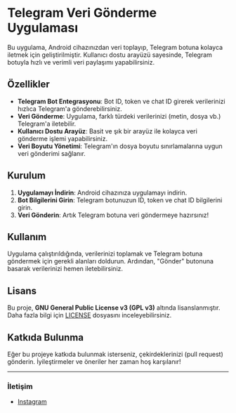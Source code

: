 # Telegram Veri Gönderme Uygulaması

Bu uygulama, Android cihazınızdan veri toplayıp, Telegram botuna kolayca iletmek için geliştirilmiştir. Kullanıcı dostu arayüzü sayesinde, Telegram botuyla hızlı ve verimli veri paylaşımı yapabilirsiniz.

## Özellikler

- **Telegram Bot Entegrasyonu**: Bot ID, token ve chat ID girerek verilerinizi hızlıca Telegram'a gönderebilirsiniz.
- **Veri Gönderme**: Uygulama, farklı türdeki verilerinizi (metin, dosya vb.) Telegram'a iletebilir.
- **Kullanıcı Dostu Arayüz**: Basit ve şık bir arayüz ile kolayca veri gönderme işlemi yapabilirsiniz.
- **Veri Boyutu Yönetimi**: Telegram'ın dosya boyutu sınırlamalarına uygun veri gönderimi sağlanır.

## Kurulum

1. **Uygulamayı İndirin**: Android cihazınıza uygulamayı indirin.
2. **Bot Bilgilerini Girin**: Telegram botunuzun ID, token ve chat ID bilgilerini girin.
3. **Veri Gönderin**: Artık Telegram botuna veri göndermeye hazırsınız!

## Kullanım

Uygulama çalıştırıldığında, verilerinizi toplamak ve Telegram botuna göndermek için gerekli alanları doldurun. Ardından, "Gönder" butonuna basarak verilerinizi hemen iletebilirsiniz.

## Lisans

Bu proje, **GNU General Public License v3 (GPL v3)** altında lisanslanmıştır. Daha fazla bilgi için [LICENSE](./LICENSE) dosyasını inceleyebilirsiniz.

## Katkıda Bulunma

Eğer bu projeye katkıda bulunmak isterseniz, çekirdeklerinizi (pull request) gönderin. İyileştirmeler ve öneriler her zaman hoş karşılanır!

---

### İletişim

- [Instagram](https://www.instagram.com/user_kayra0/)

